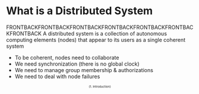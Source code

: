 # What is a Distributed System
FRONTBACKFRONTBACKFRONTBACKFRONTBACKFRONTBACKFRONTBACKFRONTBACK
A distributed system is a collection of autonomous computing elements (nodes) that appear to its users as a single coherent system

- To be coherent, nodes need to collaborate
- We need synchronization (there is no global clock)
- We need to manage group membership & authorizations
- We need to deal with node failures

<div style="text-align: center; font-size:8px;">(1. Introduction)</div>